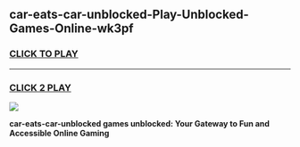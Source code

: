 
## car-eats-car-unblocked-Play-Unblocked-Games-Online-wk3pf
<h3>
<a href="https://premium76.site?title=car-eats-car-unblocked&ref=25A">CLICK TO PLAY</a></h3>
<hr>

<h3>
<a href="https://premium76.site?title=car-eats-car-unblocked&ref=25A">CLICK 2 PLAY</a>
  
</h3>

<a href="https://premium76.site?title=car-eats-car-unblocked&ref=25A"><img src="https://clearcache.store/games.png"></a>


**car-eats-car-unblocked games unblocked: Your Gateway to Fun and Accessible Online Gaming**
